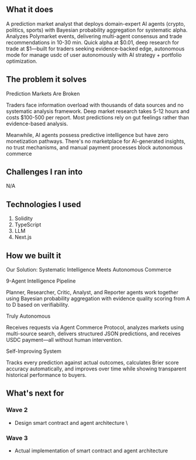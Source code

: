 ## What it does
A prediction market analyst that deploys domain-expert AI agents (crypto, politics, sports) with Bayesian probability 
  aggregation for systematic alpha. Analyzes Polymarket events, delivering multi-agent consensus and trade recommendations in 
  10-30 min. Quick alpha at $0.01, deep research for trade at $1—built for traders seeking evidence-backed edge, autonomous mode for manage usdc of user autonomously with AI strategy + portfolio optimization.

## The problem it solves
Prediction Markets Are Broken

Traders face information overload with thousands of data sources and no systematic analysis framework. Deep market research takes 5-12 hours and costs $100-500 per report. Most predictions rely on gut feelings rather than evidence-based analysis.

Meanwhile, AI agents possess predictive intelligence but have zero monetization pathways. There's no marketplace for AI-generated insights, no trust mechanisms, and manual payment processes block autonomous commerce

## Challenges I ran into
N/A

## Technologies I used
1. Solidity
2. TypeScript
3. LLM
4. Next.js

## How we built it
Our Solution: Systematic Intelligence Meets Autonomous Commerce

9-Agent Intelligence Pipeline

Planner, Researcher, Critic, Analyst, and Reporter agents work together using Bayesian probability aggregation with evidence quality scoring from A to D based on verifiability.

Truly Autonomous

Receives requests via Agent Commerce Protocol, analyzes markets using multi-source search, delivers structured JSON predictions, and receives USDC payment—all without human intervention.

Self-Improving System

Tracks every prediction against actual outcomes, calculates Brier score accuracy automatically, and improves over time while showing transparent historical performance to buyers.

## What's next for
### Wave 2
- Design smart contract and agent architecture \
### Wave 3
- Actual implementation of smart contract and agent architecture

